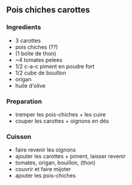 ## Pois chiches carottes

### Ingredients

- 3 carottes
- pois chiches (??)
- (1 boite de thon)
- ~4 tomates pelees
- 1/2 c-a-c piment en poudre fort
- 1/2 cube de bouillon
- origan
- huile d'olive

### Preparation

- tremper les pois-chiches + les cuire
- couper les carottes + oignons  en dés

### Cuisson

- faire revenir les oignons
- ajouter les carottes + piment, laisser revenir
- tomates, origan, bouillon, (thon)
- couvrir et faire mijoter
- ajouter les pois-chiches
